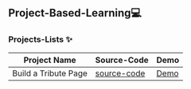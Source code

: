 ##  Project-Based-Learning💻

[](https://static.vecteezy.com/system/resources/previews/000/522/899/non_2x/business-analysis-system-on-computer-laptop-and-graph-screen-web-development-and-coding-vector.jpg)


### Projects-Lists ✨


| Project Name | Source-Code |   Demo   |
| --- | --- | --- |
| Build a Tribute Page | [source-code](https://github.com/Aj7t/Project-Based-Learning/tree/main/CSS3/Tribute%20Page) |   [Demo](https://codepen.io/aj7t/full/poPvKaW)  |
 
